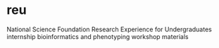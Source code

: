 # reu
National Science Foundation Research Experience for Undergraduates internship bioinformatics and phenotyping workshop materials
